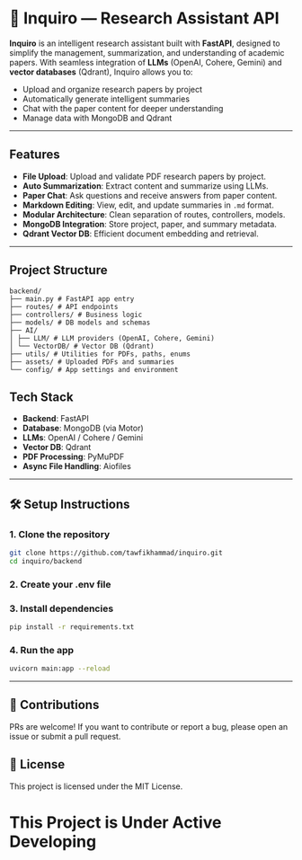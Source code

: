 # 🧠 Inquiro — Research Assistant API

**Inquiro** is an intelligent research assistant built with **FastAPI**, designed to simplify the management, summarization, and understanding of academic papers. With seamless integration of **LLMs** (OpenAI, Cohere, Gemini) and **vector databases** (Qdrant), Inquiro allows you to:

- Upload and organize research papers by project
- Automatically generate intelligent summaries
- Chat with the paper content for deeper understanding
- Manage data with MongoDB and Qdrant

---

## Features

- **File Upload**: Upload and validate PDF research papers by project.
- **Auto Summarization**: Extract content and summarize using LLMs.
- **Paper Chat**: Ask questions and receive answers from paper content.
- **Markdown Editing**: View, edit, and update summaries in `.md` format.
- **Modular Architecture**: Clean separation of routes, controllers, models.
- **MongoDB Integration**: Store project, paper, and summary metadata.
- **Qdrant Vector DB**: Efficient document embedding and retrieval.

---

## Project Structure
```
backend/
├── main.py # FastAPI app entry
├── routes/ # API endpoints 
├── controllers/ # Business logic
├── models/ # DB models and schemas
├── AI/
│ ├── LLM/ # LLM providers (OpenAI, Cohere, Gemini)
│ └── VectorDB/ # Vector DB (Qdrant)
├── utils/ # Utilities for PDFs, paths, enums
├── assets/ # Uploaded PDFs and summaries
└── config/ # App settings and environment
```

## Tech Stack

- **Backend**: FastAPI
- **Database**: MongoDB (via Motor)
- **LLMs**: OpenAI / Cohere / Gemini
- **Vector DB**: Qdrant
- **PDF Processing**: PyMuPDF
- **Async File Handling**: Aiofiles

---

## 🛠️ Setup Instructions

### 1. Clone the repository
```bash
git clone https://github.com/tawfikhammad/inquiro.git
cd inquiro/backend
```
### 2. Create your .env file
### 3. Install dependencies
```bash
pip install -r requirements.txt
```
### 4. Run the app
```bash
uvicorn main:app --reload
```
---

## 🤝 Contributions
PRs are welcome! If you want to contribute or report a bug, please open an issue or submit a pull request.

## 📜 License
This project is licensed under the MIT License.

# This Project is Under Active Developing 
